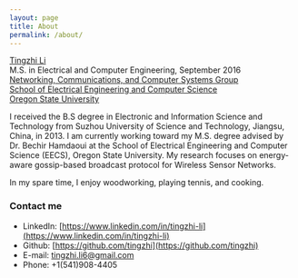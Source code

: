 ```yaml
---
layout: page
title: About
permalink: /about/
---
```


<p><a href="https://tingzhi.github.io">Tingzhi Li</a><br>
M.S. in Electrical and Computer Engineering, September 2016<br>
<a href="http://eecs.oregonstate.edu/research/research-areas/networking-communications-systems">Networking, Communications, and Computer Systems Group</a><br>
<a href="http://eecs.oregonstate.edu/">School of Electrical Engineering and Computer Science</a><br>
<a href="http://oregonstate.edu/">Oregon State University</a><p>

I received the B.S degree in Electronic and Information Science and Technology from Suzhou University of Science and Technology, Jiangsu, China, in 2013. I am currently working toward my M.S. degree advised by Dr. Bechir Hamdaoui at the School of Electrical Engineering and Computer Science (EECS), Oregon State University. My research focuses on energy-aware gossip-based broadcast protocol for Wireless Sensor Networks.

In my spare time, I enjoy woodworking, playing tennis, and cooking.

### Contact me

- LinkedIn: [https://www.linkedin.com/in/tingzhi-li](https://www.linkedin.com/in/tingzhi-li)
- Github: [https://github.com/tingzhi](https://github.com/tingzhi)
- E-mail: [tingzhi.li6@gmail.com](mailto:tingzhi.li6@gmail.com)
- Phone: +1(541)908-4405
